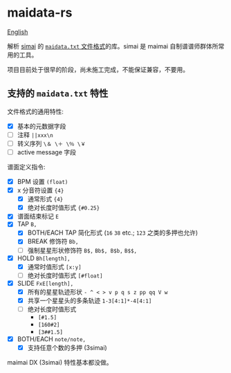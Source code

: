 # maidata-rs

[English](README.en.md)

解析 [simai] 的 [`maidata.txt` 文件格式][format]的库。simai 是 maimai 自制谱谱师群体所常用的工具。

[simai]: https://w.atwiki.jp/simai/
[format]: https://w.atwiki.jp/simai/pages/25.html

项目目前处于很早的阶段，尚未施工完成，不能保证兼容，不要用。

## 支持的 `maidata.txt` 特性

文件格式的通用特性:

* [x] 基本的元数据字段
* [ ] 注释 `||xxx\n`
* [ ] 转义序列 `\＆ \＋ \％ \￥`
* [ ] active message 字段

谱面定义指令:

* [x] BPM 设置 `(float)`
* [x] x 分音符设置 `{4}`
    - [x] 通常形式 `{4}`
    - [x] 绝对长度时值形式 `{#0.25}`
* [x] 谱面结束标记 `E`
* [x] TAP `B,`
    - [x] BOTH/EACH TAP 简化形式 (`16` `38` etc.; `123` 之类的多押也允许)
    - [x] BREAK 修饰符 `Bb,`
    - [ ] 强制星星形状修饰符 `B$,` `Bb$, B$b,` `B$$,`
* [x] HOLD `Bh[length],`
    - [x] 通常时值形式 `[x:y]`
    - [ ] 绝对长度时值形式 `[#float]`
* [x] SLIDE `FxE[length],`
    - [x] 所有的星星轨迹形状 `- ^ < > v p q s z pp qq V w`
    - [x] 共享一个星星头的多条轨迹 `1-3[4:1]*-4[4:1]`
    - [ ] 绝对长度时值形式
        - `[#1.5]`
        - `[160#2]`
        - `[3##1.5]`
* [x] BOTH/EACH `note/note,`
    - [x] 支持任意个数的多押 (3simai)

maimai DX (3simai) 特性基本都没做。
